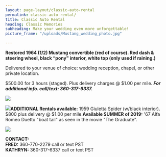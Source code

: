 ```yaml
---
layout: page-layout/classic-auto-rental
permalink: classic-auto-rental/
title: Classic Auto Rental
heading: Classic Memories
subheading: Make your wedding even more unforgettable!
picture_frame: "/uploads/Mustang_wedding_photo.jpg"

---
```

**Restored 1964 (1/2) Mustang convertible (red of course). Red dash & steering wheel, black “pony" interior, white top (only used if raining.)**

Delivered to your venue of choice: wedding reception, chapel, or other private location.

$500.00 for 3 hours (staged). Plus delivery charges @ $1.00 per mile. **_For additional info. call/text: 360-317-6337._**

![](https://res.cloudinary.com/wesedholm/image/upload/w_1444,q_90/v1544346157/mustang-photo-stack-larger.jpg)

![]({{site.baseurl}}/uploads/mustang-photo-stack-larger\[1\].jpg)**ADDITIONAL Rentals available:** 1959 Giuletta Spider (w/black interior). $800 plus delivery @ $1.00 per mile.**Available SUMMER of 2019:** '67 Alfa Romeo Duetto "boat tail" as seen in the movie "The Graduate".

![](https://res.cloudinary.com/wesedholm/image/upload/w_800,q_90/v1544345602/CLASSIC-RENTAL-DUETTO-.jpg)

**CONTACT:**  
**FRED:** 360-770-2279 call or text PST  
**KATHRYN:** 360-317-6337 call or text PST